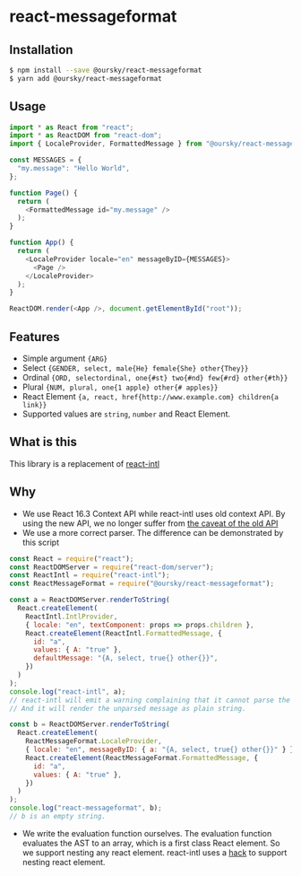 # react-messageformat

## Installation

```sh
$ npm install --save @oursky/react-messageformat
$ yarn add @oursky/react-messageformat
```

## Usage

```typescript
import * as React from "react";
import * as ReactDOM from "react-dom";
import { LocaleProvider, FormattedMessage } from "@oursky/react-messageformat";

const MESSAGES = {
  "my.message": "Hello World",
};

function Page() {
  return (
    <FormattedMessage id="my.message" />
  );
}

function App() {
  return (
    <LocaleProvider locale="en" messageByID={MESSAGES}>
      <Page />
    </LocaleProvider>
  );
}

ReactDOM.render(<App />, document.getElementById("root"));
```

## Features

- Simple argument `{ARG}`
- Select `{GENDER, select, male{He} female{She} other{They}}`
- Ordinal `{ORD, selectordinal, one{#st} two{#nd} few{#rd} other{#th}}`
- Plural `{NUM, plural, one{1 apple} other{# apples}}`
- React Element `{a, react, href{http://www.example.com} children{a link}}`
- Supported values are `string`, `number` and React Element.

## What is this

This library is a replacement of [react-intl](https://github.com/yahoo/react-intl)

## Why

- We use React 16.3 Context API while react-intl uses old context API. By using the new API, we no longer suffer from [the caveat of the old API](https://reactjs.org/docs/legacy-context.html#updating-context)
- We use a more correct parser. The difference can be demonstrated by this script

```js
const React = require("react");
const ReactDOMServer = require("react-dom/server");
const ReactIntl = require("react-intl");
const ReactMessageFormat = require("@oursky/react-messageformat");

const a = ReactDOMServer.renderToString(
  React.createElement(
    ReactIntl.IntlProvider,
    { locale: "en", textComponent: props => props.children },
    React.createElement(ReactIntl.FormattedMessage, {
      id: "a",
      values: { A: "true" },
      defaultMessage: "{A, select, true{} other{}}",
    })
  )
);
console.log("react-intl", a);
// react-intl will emit a warning complaining that it cannot parse the message.
// And it will render the unparsed message as plain string.

const b = ReactDOMServer.renderToString(
  React.createElement(
    ReactMessageFormat.LocaleProvider,
    { locale: "en", messageByID: { a: "{A, select, true{} other{}}" } },
    React.createElement(ReactMessageFormat.FormattedMessage, {
      id: "a",
      values: { A: "true" },
    })
  )
);
console.log("react-messageformat", b);
// b is an empty string.
```

- We write the evaluation function ourselves. The evaluation function evaluates the AST to an array, which is a first class React element. So we support nesting any react element. react-intl uses a [hack](https://github.com/yahoo/react-intl/blob/v2.6.0/src/components/message.js#L136) to support nesting react element.
